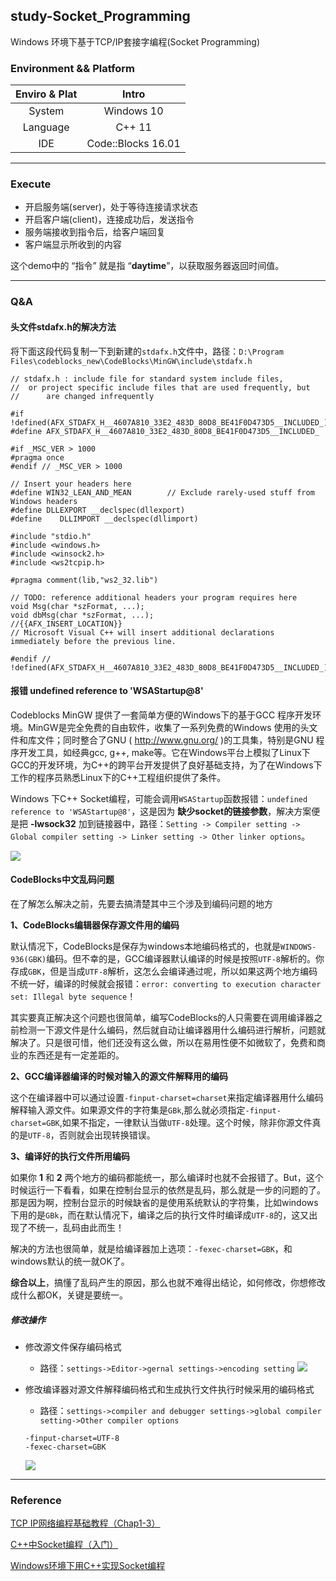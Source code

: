 ## study-Socket_Programming

Windows 环境下基于TCP/IP套接字编程(Socket Programming)

### Environment && Platform

| Enviro & Plat | Intro |
| :-: | :-: |
| System | Windows 10 |
| Language | C++ 11 |
| IDE | Code::Blocks 16.01 |

---

### Execute

* 开启服务端(server)，处于等待连接请求状态
* 开启客户端(client)，连接成功后，发送指令
* 服务端接收到指令后，给客户端回复
* 客户端显示所收到的内容

这个demo中的 “指令” 就是指 “**daytime**”，以获取服务器返回时间值。

---

### Q&A

#### 头文件stdafx.h的解决方法

将下面这段代码复制一下到新建的`stdafx.h`文件中，路径：`D:\Program Files\codeblocks_new\CodeBlocks\MinGW\include\stdafx.h`

```
// stdafx.h : include file for standard system include files,
//  or project specific include files that are used frequently, but
//      are changed infrequently

#if !defined(AFX_STDAFX_H__4607A810_33E2_483D_80D8_BE41F0D473D5__INCLUDED_)
#define AFX_STDAFX_H__4607A810_33E2_483D_80D8_BE41F0D473D5__INCLUDED_

#if _MSC_VER > 1000
#pragma once
#endif // _MSC_VER > 1000

// Insert your headers here
#define WIN32_LEAN_AND_MEAN        // Exclude rarely-used stuff from Windows headers
#define DLLEXPORT __declspec(dllexport)
#define    DLLIMPORT __declspec(dllimport)

#include "stdio.h"
#include <windows.h>
#include <winsock2.h>
#include <ws2tcpip.h>

#pragma comment(lib,"ws2_32.lib")

// TODO: reference additional headers your program requires here
void Msg(char *szFormat, ...);
void dbMsg(char *szFormat, ...);
//{{AFX_INSERT_LOCATION}}
// Microsoft Visual C++ will insert additional declarations immediately before the previous line.

#endif // !defined(AFX_STDAFX_H__4607A810_33E2_483D_80D8_BE41F0D473D5__INCLUDED_)
```

#### 报错 undefined reference to 'WSAStartup@8'

Codeblocks MinGW 提供了一套简单方便的Windows下的基于GCC 程序开发环境。MinGW是完全免费的自由软件，收集了一系列免费的Windows 使用的头文件和库文件；同时整合了GNU ( http://www.gnu.org/ )的工具集，特别是GNU 程序开发工具，如经典gcc, g++, make等。它在Windows平台上模拟了Linux下GCC的开发环境，为C++的跨平台开发提供了良好基础支持，为了在Windows下工作的程序员熟悉Linux下的C++工程组织提供了条件。

Windows 下C++ Socket编程，可能会调用`WSAStartup`函数报错：`undefined reference to 'WSAStartup@8'`，这是因为 **缺少socket的链接参数**，解决方案便是把 **-lwsock32** 加到链接器中，路径：`Setting -> Compiler setting -> Global compiler setting -> Linker setting -> Other linker options`。

![](http://pco46wcft.bkt.clouddn.com/zhouie/study-Socket_Programming/1.png)

#### CodeBlocks中文乱码问题

在了解怎么解决之前，先要去搞清楚其中三个涉及到编码问题的地方

**1、CodeBlocks编辑器保存源文件用的编码**

默认情况下，CodeBlocks是保存为windows本地编码格式的，也就是`WINDOWS-936(GBK)`编码。但不幸的是，GCC编译器默认编译的时候是按照`UTF-8`解析的。你存成`GBK`，但是当成`UTF-8`解析，这怎么会编译通过呢，所以如果这两个地方编码不统一好，编译的时候就会报错：`error: converting to execution character set: Illegal byte sequence`！

其实要真正解决这个问题也很简单，编写CodeBlocks的人只需要在调用编译器之前检测一下源文件是什么编码，然后就自动让编译器用什么编码进行解析，问题就解决了。只是很可惜，他们还没有这么做，所以在易用性便不如微软了，免费和商业的东西还是有一定差距的。

**2、GCC编译器编译的时候对输入的源文件解释用的编码**

这个在编译器中可以通过设置`-finput-charset=charset`来指定编译器用什么编码解释输入源文件。如果源文件的字符集是`GBk`,那么就必须指定`-finput-charset=GBK`,如果不指定，一律默认当做`UTF-8`处理。这个时候，除非你源文件真的是`UTF-8`，否则就会出现转换错误。

**3、编译好的执行文件所用编码**

如果你 **1** 和 **2** 两个地方的编码都能统一，那么编译时也就不会报错了。But，这个时候运行一下看看，如果在控制台显示的依然是乱码，那么就是一步的问题的了。那是因为啊，控制台显示的时候缺省的是使用系统默认的字符集，比如windows下用的是`GBk`，而在默认情况下，编译之后的执行文件时编译成`UTF-8`的，这又出现了不统一，乱码由此而生！

解决的方法也很简单，就是给编译器加上选项：`-fexec-charset=GBK`，和windows默认的统一就OK了。

**综合以上**，搞懂了乱码产生的原因，那么也就不难得出结论，如何修改，你想修改成什么都OK，关键是要统一。

##### 修改操作

* 修改源文件保存编码格式
    - 路径：`settings->Editor->gernal settings->encoding setting`
    ![](http://pco46wcft.bkt.clouddn.com/zhouie/study-Socket_Programming/3.png)

* 修改编译器对源文件解释编码格式和生成执行文件执行时候采用的编码格式
    - 路径：`settings->compiler and debugger settings->global compiler setting->Other compiler options`
    ```
    -finput-charset=UTF-8
    -fexec-charset=GBK
    ```
    ![](http://pco46wcft.bkt.clouddn.com/zhouie/study-Socket_Programming/4.png)

---

### Reference

[TCP IP网络编程基础教程（Chap1-3）](https://github.com/zhouie/study-Socket_Programming/Tutorial)

[C++中Socket编程（入门）](https://www.cnblogs.com/kefeiGame/p/7246942.html)

[Windows环境下用C++实现Socket编程](https://blog.csdn.net/xiaoquantouer/article/details/58001960)



